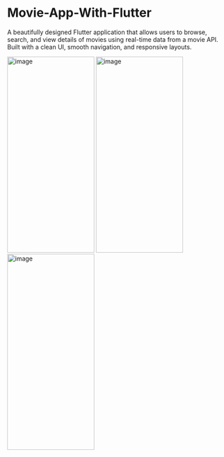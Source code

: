# Movie-App-With-Flutter
A beautifully designed Flutter application that allows users to browse, search, and view details of movies using real-time data from a movie API. Built with a clean UI, smooth navigation, and responsive layouts.

<img width="200" height="450" alt="image" src="https://github.com/user-attachments/assets/ae8f747d-7eb3-4021-8f65-864a21661eb7" />

<img width="200" height="450" alt="image" src="https://github.com/user-attachments/assets/0f308529-2c2b-4d78-939e-1db0a11615fc" />

<img width="200" height="450" alt="image" src="https://github.com/user-attachments/assets/aa5c9339-91c5-4115-99cc-483c64635533" />



